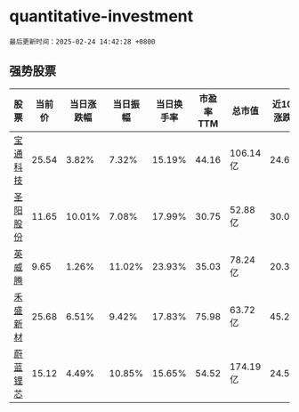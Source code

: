 # quantitative-investment

`最后更新时间：2025-02-24 14:42:28 +0800`

## 强势股票

|股票|当前价|当日涨跌幅|当日振幅|当日换手率|市盈率TTM|总市值|近10日涨跌幅|
|----|----|----|----|----|----|----|----|
|[宝通科技](https://xueqiu.com/S/SZ300031)|25.54|3.82%|7.32%|15.19%|44.16|106.14亿|24.65%|
|[圣阳股份](https://xueqiu.com/S/SZ002580)|11.65|10.01%|7.08%|17.99%|30.75|52.88亿|30.02%|
|[英威腾](https://xueqiu.com/S/SZ002334)|9.65|1.26%|11.02%|23.93%|35.03|78.24亿|20.32%|
|[禾盛新材](https://xueqiu.com/S/SZ002290)|25.68|6.51%|9.42%|17.83%|75.98|63.72亿|45.25%|
|[蔚蓝锂芯](https://xueqiu.com/S/SZ002245)|15.12|4.49%|10.85%|15.65%|54.52|174.19亿|24.55%|
